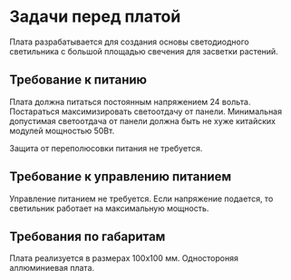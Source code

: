 # Задачи перед платой

Плата разрабатывается для создания основы светодиодного светильника с большой площадью свечения для засветки растений.

## Требование к питанию

Плата должна питаться постоянным напряжением 24 вольта. Постараться максимизировать светоотдачу от панели. Минимальная допустимая светоотдача от панели должна быть не хуже китайских модулей мощностью 50Вт.

Защита от переполюсовки питания не требуется.

## Требование к управлению питанием

Управление питанием не требуется. Если напряжение подается, то светильник работает на максимальную мощность.

## Требования по габаритам

Плата реализуется в размерах 100х100 мм. Одностороняя аллюминиевая плата.


